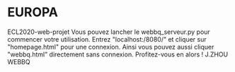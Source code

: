 # EUROPA
ECL2020-web-projet
Vous pouvez lancher le webbq_serveur.py pour commencer votre utilisation. Entrez "localhost:/8080/" et cliquer sur "homepage.html" pour une connexion. Ainsi vous pouvez aussi cliquer "webbq.html" directement sans connexion. Profitez-vous en alors !
J.ZHOU WEBBQ
